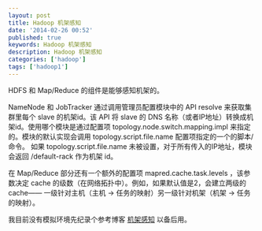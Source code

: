 ```yaml
---
layout: post
title: Hadoop 机架感知
date: '2014-02-26 00:52'
published: true
keywords: Hadoop 机架感知
description: Hadoop 机架感知
categories: ['hadoop']
tags: ['hadoop1']
---
```


HDFS 和 Map/Reduce 的组件是能够感知机架的。

NameNode 和 JobTracker 通过调用管理员配置模块中的 API resolve 来获取集群里每个 slave 的机架id。该 API 将 slave 的 DNS 名称（或者IP地址）转换成机架id。使用哪个模块是通过配置项 topology.node.switch.mapping.impl 来指定的。模块的默认实现会调用 topology.script.file.name 配置项指定的一个的脚本/命令。 如果 topology.script.file.name 未被设置，对于所有传入的IP地址，模块会返回 /default-rack 作为机架 id。

在 Map/Reduce 部分还有一个额外的配置项 mapred.cache.task.levels ，该参数决定 cache 的级数（在网络拓扑中）。例如，如果默认值是2，会建立两级的 cache—— 一级针对主机（主机 -> 任务的映射）另一级针对机架（机架 -> 任务的映射）。

我目前没有模拟环境先纪录个参考博客 [机架感知] 以备后用。

[机架感知]: http://www.cnblogs.com/ggjucheng/archive/2013/01/03/2843015.html